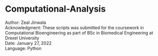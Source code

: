 # Computational-Analysis

Author: Zeal Jinwala\
Acknowledgment: These scripts was submitted for the coursework in Computational Bioengineering as part of BSc in Biomedical Engineering at Drexel University\
Date: January 27, 2022\
Language: Python
